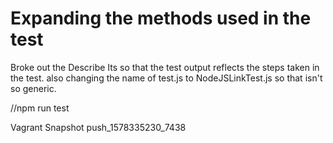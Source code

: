 # Expanding the methods used in the test

Broke out the Describe Its so that the test output reflects the steps taken in the test.
also changing the name of test.js to NodeJSLinkTest.js so that isn't so generic. 

//npm run test

Vagrant Snapshot push_1578335230_7438
